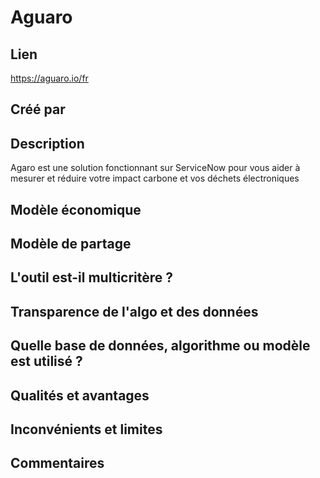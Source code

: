 # Aguaro

## Lien 

https://aguaro.io/fr

## Créé par



## Description

Agaro est une solution fonctionnant sur ServiceNow pour vous aider à mesurer et réduire votre impact carbone et vos déchets électroniques

## Modèle économique



## Modèle de partage



## L'outil est-il multicritère ?



## Transparence de l'algo et des données



## Quelle base de données, algorithme ou modèle est utilisé ?



## Qualités et avantages



## Inconvénients et limites



## Commentaires



